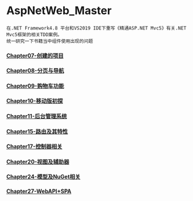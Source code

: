 # AspNetWeb_Master
	在.NET Framework4.8 平台和VS2019 IDE下重写《精通ASP.NET Mvc5》有关.NET Mvc5框架的相关TDD案例。
	统一研究一下书籍当中组件使用出现的问题

#### [Chapter07-创建的项目](https://github.com/ChuanmingXie/AspNetWeb_Master/blob/master/doc/Chapter07.md "创建项目")
#### [Chapter08-分页与导航](https://github.com/ChuanmingXie/AspNetWeb_Master/blob/master/doc/Chapter08.md "分页与导航")
#### [Chapter09-购物车功能](https://github.com/ChuanmingXie/AspNetWeb_Master/blob/master/doc/Chapter09.md "购物车功能")
#### [Chapter10-移动版初探](https://github.com/ChuanmingXie/AspNetWeb_Master/blob/master/doc/Chapter10.md "移动版初探")
#### [Chapter11-后台管理系统](https://github.com/ChuanmingXie/AspNetWeb_Master/blob/master/doc/Chapter11.md "后台管理系统")
#### [Chapter15-路由及其特性](https://github.com/ChuanmingXie/AspNetWeb_Master/blob/master/doc/Chapter15.md "路由及其特性")
#### [Chapter17-控制器相关](https://github.com/ChuanmingXie/AspNetWeb_Master/blob/master/doc/Chapter17.md "控制器相关")
#### [Chapter20-视图及辅助器](https://github.com/ChuanmingXie/AspNetWeb_Master/blob/master/doc/Chapter20.md "视图及辅助器")
#### [Chapter24-模型及NuGet相关](https://github.com/ChuanmingXie/AspNetWeb_Master/blob/master/doc/Chapter24.md "模型及NuGet相关")
#### [Chapter27-WebAPI+SPA](https://github.com/ChuanmingXie/AspNetWeb_Master/blob/master/doc/Chapter27.md "WebAPI+SPA")

